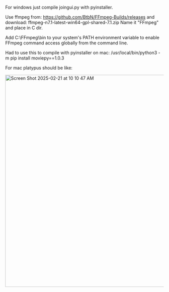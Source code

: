 For windows just compile joingui.py with pyinstaller.

Use ffmpeg from:
https://github.com/BtbN/FFmpeg-Builds/releases
and download:
ffmpeg-n7.1-latest-win64-gpl-shared-7.1.zip
Name it "FFmpeg" and place in C dir.

Add C:\FFmpeg\bin to your system's PATH environment variable to enable FFmpeg command access globally from the command line.

Had to use this to compile with pyinstaller on mac:
/usr/local/bin/python3 -m pip install moviepy==1.0.3

For mac platypus should be like:

<img width="673" alt="Screen Shot 2025-02-21 at 10 10 47 AM" src="https://github.com/user-attachments/assets/4cc4f4f8-8d26-4908-87cf-3627b4c15164" />
